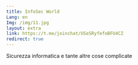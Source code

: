```yaml
---
title: InfoSec World
Lang: en
Img: /img/11.jpg
layout: extra
link: https://t.me/joinchat/USeSRyfefoBFU4CZ
redirect: true
---
```

Sicurezza informatica e tante altre cose complicate
